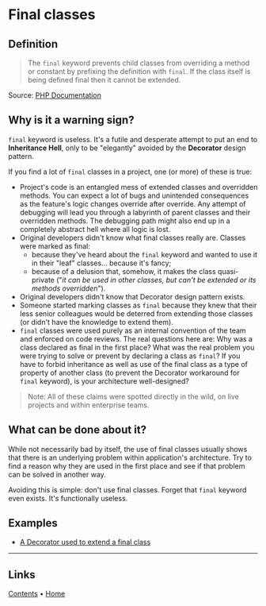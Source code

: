 # Final classes

## Definition

> The `final` keyword prevents child classes from overriding a method or constant by prefixing the definition with 
> `final`. If the class itself is being defined final then it cannot be extended.

Source: [PHP Documentation](https://www.php.net/manual/en/language.oop5.final.php)

## Why is it a warning sign?

`final` keyword is useless. It's a futile and desperate attempt to put an end to **Inheritance Hell**, only to be
"elegantly" avoided by the **Decorator** design pattern.

If you find a lot of `final` classes in a project, one (or more) of these is true:

- Project's code is an entangled mess of extended classes and overridden methods. You can expect a lot of bugs and
  unintended consequences as the feature's logic changes override after override. Any attempt of debugging will lead you
  through a labyrinth of parent classes and their overridden methods. The debugging path might also end up in a
  completely abstract hell where all logic is lost.
- Original developers didn't know what final classes really are. Classes were marked as final:
    - because they've heard about the `final` keyword and wanted to use it in their "leaf" classes... because it's fancy;
    - because of a delusion that, somehow, it makes the class quasi-private ("_it can be used in other classes, but can't
      be extended or its methods overridden_").
- Original developers didn't know that Decorator design pattern exists.
- Someone started marking classes as `final` because they knew that their less senior colleagues would be deterred from
  extending those classes (or didn't have the knowledge to extend them).
- `final` classes were used purely as an internal convention of the team and enforced on code reviews. The real 
  questions here are: Why was a class declared as final in the first place? What was the real problem you were trying to
  solve or prevent by declaring a class as `final`? If you have to forbid inheritance as well as use of the final class
  as a type of property of another class (to prevent the Decorator workaround for `final` keyword), is your architecture
  well-designed?

> Note: All of these claims were spotted directly in the wild, on live projects and within enterprise teams.

## What can be done about it?

While not necessarily bad by itself, the use of final classes usually shows that there is an underlying problem within
application's architecture. Try to find a reason why they are used in the first place and see if that problem can be 
solved in another way.

Avoiding this is simple: don't use final classes. Forget that `final` keyword even exists. It's functionally useless.

## Examples

- [A Decorator used to extend a final class](./DecoratorOverride)

---

## Links

[Contents](../../../doc/table_of_contents.adoc) • [Home](../../../README.md)

